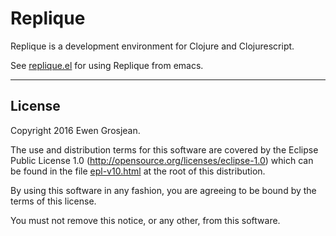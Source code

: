 # Replique

Replique is a development environment for Clojure and Clojurescript.

See [replique.el](https://github.com/EwenG/replique.el) for using Replique from emacs.

---

## License

Copyright 2016 Ewen Grosjean.

The use and distribution terms for this software are covered by the
Eclipse Public License 1.0 (http://opensource.org/licenses/eclipse-1.0)
which can be found in the file [epl-v10.html](epl-v10.html) at the root of this distribution.

By using this software in any fashion, you are agreeing to be bound by
the terms of this license.

You must not remove this notice, or any other, from this software.